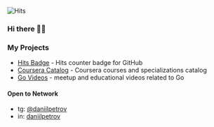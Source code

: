 ![Hits](https://hits.twentythree.ru/dp92987.svg)

### Hi there 👋🏻

### My Projects

- [Hits Badge](https://github.com/dp92987/HitsBadge) - Hits counter badge for GitHub
- [Coursera Catalog](https://github.com/dp92987/CourseraCatalog) - Coursera courses and specializations catalog
- [Go Videos](https://github.com/dp92987/go-videos) - meetup and educational videos related to Go

#### Open to Network

- tg: [@daniilpetrov](https://t.me/daniilpetrov)
- in: [daniilpetrov](https://www.linkedin.com/in/daniilpetrov/)

<!--
**dp92987/dp92987** is a ✨ _special_ ✨ repository because its `README.md` (this file) appears on your GitHub profile.

Here are some ideas to get you started:

- 🔭 I’m currently working on ...
- 🌱 I’m currently learning ...
- 👯 I’m looking to collaborate on ...
- 🤔 I’m looking for help with ...
- 💬 Ask me about ...
- 📫 How to reach me: ...
- 😄 Pronouns: ...
- ⚡ Fun fact: ...
-->
